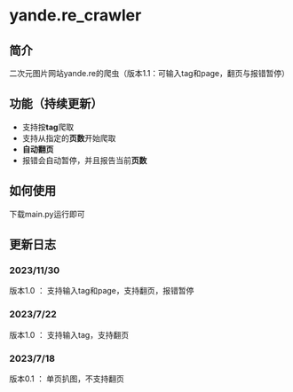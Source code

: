 # yande.re_crawler
## 简介

二次元图片网站yande.re的爬虫（版本1.1：可输入tag和page，翻页与报错暂停）
## 功能（持续更新）
- 支持按**tag**爬取
- 支持从指定的**页数**开始爬取
- **自动翻页**
- 报错会自动暂停，并且报告当前**页数**
## 如何使用
下载main.py运行即可
## 更新日志
### 2023/11/30

版本1.0 ： 支持输入tag和page，支持翻页，报错暂停
### 2023/7/22

版本1.0 ： 支持输入tag，支持翻页
### 2023/7/18

版本0.1 ： 单页扒图，不支持翻页<br>
